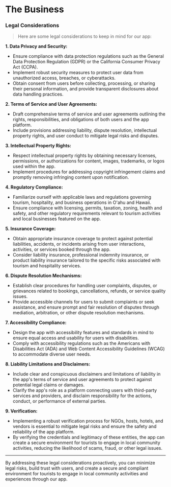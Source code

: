 # The Business

### Legal Considerations

> Here are some legal considerations to keep in mind for our app:

**1. Data Privacy and Security:**

- Ensure compliance with data protection regulations such as the General Data Protection Regulation (GDPR) or the California Consumer Privacy Act (CCPA).
- Implement robust security measures to protect user data from unauthorized access, breaches, or cyberattacks.
- Obtain consent from users before collecting, processing, or sharing their personal information, and provide transparent disclosures about data handling practices.

**2. Terms of Service and User Agreements:**

- Draft comprehensive terms of service and user agreements outlining the rights, responsibilities, and obligations of both users and the app platform.
- Include provisions addressing liability, dispute resolution, intellectual property rights, and user conduct to mitigate legal risks and disputes.

**3. Intellectual Property Rights:**

- Respect intellectual property rights by obtaining necessary licenses, permissions, or authorizations for content, images, trademarks, or logos used within the app.
- Implement procedures for addressing copyright infringement claims and promptly removing infringing content upon notification.

**4. Regulatory Compliance:**

- Familiarize ourself with applicable laws and regulations governing tourism, hospitality, and business operations in O'ahu and Hawaii.
- Ensure compliance with licensing, permits, taxation, zoning, health and safety, and other regulatory requirements relevant to tourism activities and local businesses featured on the app.

**5. Insurance Coverage:**

- Obtain appropriate insurance coverage to protect against potential liabilities, accidents, or incidents arising from user interactions, activities, or services booked through the app.
- Consider liability insurance, professional indemnity insurance, or product liability insurance tailored to the specific risks associated with tourism and hospitality services.

**6. Dispute Resolution Mechanisms:**

- Establish clear procedures for handling user complaints, disputes, or grievances related to bookings, cancellations, refunds, or service quality issues.
- Provide accessible channels for users to submit complaints or seek assistance, and ensure prompt and fair resolution of disputes through mediation, arbitration, or other dispute resolution mechanisms.

**7. Accessibility Compliance:**

- Design the app with accessibility features and standards in mind to ensure equal access and usability for users with disabilities.
- Comply with accessibility regulations such as the Americans with Disabilities Act (ADA) and Web Content Accessibility Guidelines (WCAG) to accommodate diverse user needs.

**8. Liability Limitations and Disclaimers:**

- Include clear and conspicuous disclaimers and limitations of liability in the app's terms of service and user agreements to protect against potential legal claims or damages.
- Clarify the app's role as a platform connecting users with third-party services and providers, and disclaim responsibility for the actions, conduct, or performance of external parties.

**9. Verification:**

- Implementing a robust verification process for NGOs, hosts, hotels, and vendors is essential to mitigate legal risks and ensure the safety and reliability of the app platform.
- By verifying the credentials and legitimacy of these entities, the app can create a secure environment for tourists to engage in local community activities, reducing the likelihood of scams, fraud, or other legal issues.

---
By addressing these legal considerations proactively, you can minimize legal risks, build trust with users, and create a secure and compliant environment for tourists to engage in local community activities and experiences through our app.
